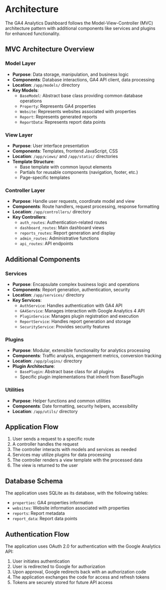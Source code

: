 # Architecture

The GA4 Analytics Dashboard follows the Model-View-Controller (MVC) architecture pattern with additional components like services and plugins for enhanced functionality.

## MVC Architecture Overview

### Model Layer
- **Purpose**: Data storage, manipulation, and business logic
- **Components**: Database interactions, GA4 API client, data processing
- **Location**: `/app/models/` directory
- **Key Models**:
  - `BaseModel`: Abstract base class providing common database operations
  - `Property`: Represents GA4 properties
  - `Website`: Represents websites associated with properties
  - `Report`: Represents generated reports
  - `ReportData`: Represents report data points

### View Layer
- **Purpose**: User interface presentation
- **Components**: Templates, frontend JavaScript, CSS
- **Location**: `/app/views/` and `/app/static/` directories
- **Template Structure**:
  - Base template with common layout elements
  - Partials for reusable components (navigation, footer, etc.)
  - Page-specific templates

### Controller Layer
- **Purpose**: Handle user requests, coordinate model and view
- **Components**: Route handlers, request processing, response formatting
- **Location**: `/app/controllers/` directory
- **Key Controllers**:
  - `auth_routes`: Authentication-related routes
  - `dashboard_routes`: Main dashboard views
  - `reports_routes`: Report generation and display
  - `admin_routes`: Administrative functions
  - `api_routes`: API endpoints

## Additional Components

### Services
- **Purpose**: Encapsulate complex business logic and operations
- **Components**: Report generation, authentication, security
- **Location**: `/app/services/` directory
- **Key Services**:
  - `AuthService`: Handles authentication with GA4 API
  - `GA4Service`: Manages interaction with Google Analytics 4 API
  - `PluginService`: Manages plugin registration and execution
  - `ReportService`: Handles report generation and storage
  - `SecurityService`: Provides security features

### Plugins
- **Purpose**: Modular, extensible functionality for analytics processing
- **Components**: Traffic analysis, engagement metrics, conversion tracking
- **Location**: `/app/plugins/` directory
- **Plugin Architecture**:
  - `BasePlugin`: Abstract base class for all plugins
  - Specific plugin implementations that inherit from BasePlugin

### Utilities
- **Purpose**: Helper functions and common utilities
- **Components**: Date formatting, security helpers, accessibility
- **Location**: `/app/utils/` directory

## Application Flow

1. User sends a request to a specific route
2. A controller handles the request
3. The controller interacts with models and services as needed
4. Services may utilize plugins for data processing
5. The controller renders a view template with the processed data
6. The view is returned to the user

## Database Schema

The application uses SQLite as its database, with the following tables:
- `properties`: GA4 properties information
- `websites`: Website information associated with properties
- `reports`: Report metadata
- `report_data`: Report data points

## Authentication Flow

The application uses OAuth 2.0 for authentication with the Google Analytics API:
1. User initiates authentication
2. User is redirected to Google for authorization
3. Upon approval, Google redirects back with an authorization code
4. The application exchanges the code for access and refresh tokens
5. Tokens are securely stored for future API access